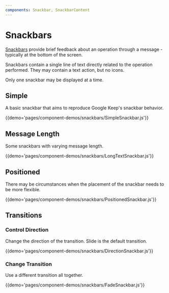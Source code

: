 ```yaml
---
components: Snackbar, SnackbarContent
---
```


# Snackbars

[Snackbars](https://material.io/guidelines/components/snackbars-toasts.html) provide brief feedback about an operation through a message - typically at the bottom of the screen.

Snackbars contain a single line of text directly related to the operation performed.
They may contain a text action, but no icons.

Only one snackbar may be displayed at a time.

## Simple

A basic snackbar that aims to reproduce Google Keep's snackbar behavior.

{{demo='pages/component-demos/snackbars/SimpleSnackbar.js'}}

## Message Length

Some snackbars with varying message length.

{{demo='pages/component-demos/snackbars/LongTextSnackbar.js'}}

## Positioned

There may be circumstances when the placement of the snackbar needs to be more flexible.

{{demo='pages/component-demos/snackbars/PositionedSnackbar.js'}}

## Transitions

### Control Direction

Change the direction of the transition. Slide is the default transition.

{{demo='pages/component-demos/snackbars/DirectionSnackbar.js'}}

### Change Transition

Use a different transition all together.

{{demo='pages/component-demos/snackbars/FadeSnackbar.js'}}
